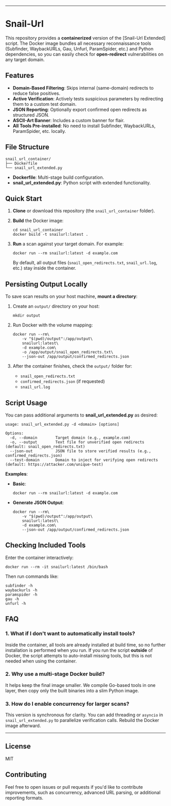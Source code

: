 

* * * * *

Snail-Url
=====================================

This repository provides a **containerized** version of the [Snail-Url Extended] script. The Docker image bundles all necessary reconnaissance tools (Subfinder, WaybackURLs, Gau, Unfurl, ParamSpider, etc.) and Python dependencies, so you can easily check for **open-redirect** vulnerabilities on any target domain.

Features
--------

-   **Domain-Based Filtering**: Skips internal (same-domain) redirects to reduce false positives.
-   **Active Verification**: Actively tests suspicious parameters by redirecting them to a custom test domain.
-   **JSON Reporting**: Optionally export confirmed open redirects as structured JSON.
-   **ASCII-Art Banner**: Includes a custom banner for flair.
-   **All Tools Pre-installed**: No need to install Subfinder, WaybackURLs, ParamSpider, etc. locally.

File Structure
--------------

```
snail_url_container/
├── Dockerfile
└── snail_url_extended.py

```

-   **Dockerfile**: Multi-stage build configuration.
-   **snail_url_extended.py**: Python script with extended functionality.

Quick Start
-----------

1.  **Clone** or download this repository (the `snail_url_container` folder).

2.  **Build** the Docker image:

    ```
    cd snail_url_container
    docker build -t snailurl:latest .

    ```

3.  **Run** a scan against your target domain. For example:

    ```
    docker run --rm snailurl:latest -d example.com

    ```

    By default, all output files (`snail_open_redirects.txt`, `snail_url.log`, etc.) stay inside the container.

Persisting Output Locally
-------------------------

To save scan results on your host machine, **mount a directory**:

1.  Create an `output/` directory on your host:

    ```
    mkdir output

    ```

2.  Run Docker with the volume mapping:

    ```
    docker run --rm\
        -v "$(pwd)/output":/app/output\
        snailurl:latest\
        -d example.com\
        -o /app/output/snail_open_redirects.txt\
        --json-out /app/output/confirmed_redirects.json

    ```

3.  After the container finishes, check the `output/` folder for:

    -   `snail_open_redirects.txt`
    -   `confirmed_redirects.json` (if requested)
    -   `snail_url.log`

Script Usage
------------

You can pass additional arguments to **snail_url_extended.py** as desired:

```
usage: snail_url_extended.py -d <domain> [options]

Options:
  -d, --domain        Target domain (e.g., example.com)
  -o, --output        Text file for unverified open redirects (default: snail_open_redirects.txt)
  --json-out          JSON file to store verified results (e.g., confirmed_redirects.json)
  --test-domain       Domain to inject for verifying open redirects (default: https://attacker.com/unique-test)

```

**Examples**:

-   **Basic**:

    ```
    docker run --rm snailurl:latest -d example.com

    ```

-   **Generate JSON Output**:

    ```
    docker run --rm\
        -v "$(pwd)/output":/app/output\
        snailurl:latest\
        -d example.com\
        --json-out /app/output/confirmed_redirects.json

    ```

Checking Included Tools
-----------------------

Enter the container interactively:

```
docker run --rm -it snailurl:latest /bin/bash

```

Then run commands like:

```
subfinder -h
waybackurls -h
paramspider -h
gau -h
unfurl -h

```

FAQ
---

### 1\. What if I don't want to automatically install tools?

Inside the container, all tools are already installed at build time, so no further installation is performed when you run. If you run the script **outside** of Docker, the script attempts to auto-install missing tools, but this is not needed when using the container.

### 2\. Why use a multi-stage Docker build?

It helps keep the final image smaller. We compile Go-based tools in one layer, then copy only the built binaries into a slim Python image.

### 3\. How do I enable concurrency for larger scans?

This version is synchronous for clarity. You can add threading or `asyncio` in `snail_url_extended.py` to parallelize verification calls. Rebuild the Docker image afterward.

* * * * *

License
-------
 MIT
 
Contributing
------------

Feel free to open issues or pull requests if you'd like to contribute improvements, such as concurrency, advanced URL parsing, or additional reporting formats.
